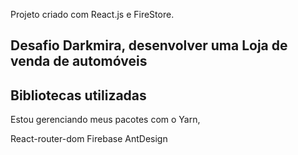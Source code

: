 Projeto criado com React.js e FireStore.

## Desafio Darkmira, desenvolver uma Loja de venda de automóveis

## Bibliotecas utilizadas

Estou gerenciando meus pacotes com o Yarn,

React-router-dom
Firebase
AntDesign


